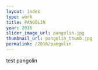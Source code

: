 ```yaml
---
layout: index
type: work
title: PANGOLIN
year: 2016
slider_image_url: pangolin.jpg
thumbnail_url: pangolin_thumb.jpg
permalink: /2016/pangolin
---
```

test pangolin